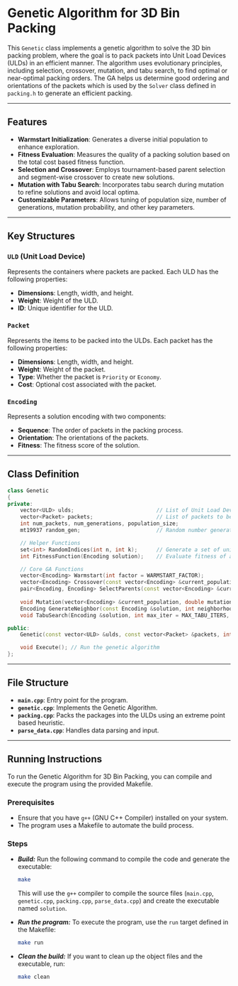# Genetic Algorithm for 3D Bin Packing

This `Genetic` class implements a genetic algorithm to solve the 3D bin packing problem, where the goal is to pack packets into Unit Load Devices (ULDs) in an efficient manner. The algorithm uses evolutionary principles, including selection, crossover, mutation, and tabu search, to find optimal or near-optimal packing orders. The GA helps us determine good ordering and orientations of the packets which is used by the `Solver` class defined in `packing.h` to generate an efficient packing.

---

## Features

- **Warmstart Initialization**: Generates a diverse initial population to enhance exploration.
- **Fitness Evaluation**: Measures the quality of a packing solution based on the total cost based fitness function.
- **Selection and Crossover**: Employs tournament-based parent selection and segment-wise crossover to create new solutions.
- **Mutation with Tabu Search**: Incorporates tabu search during mutation to refine solutions and avoid local optima.
- **Customizable Parameters**: Allows tuning of population size, number of generations, mutation probability, and other key parameters.

---

## Key Structures

### `ULD` (Unit Load Device)
Represents the containers where packets are packed. Each ULD has the following properties:

- **Dimensions**: Length, width, and height.
- **Weight**: Weight of the ULD.
- **ID**: Unique identifier for the ULD.

### `Packet`
Represents the items to be packed into the ULDs. Each packet has the following properties:

- **Dimensions**: Length, width, and height.
- **Weight**: Weight of the packet.
- **Type**: Whether the packet is `Priority` or `Economy`.
- **Cost**: Optional cost associated with the packet.

### `Encoding`
Represents a solution encoding with two components:

- **Sequence**: The order of packets in the packing process.
- **Orientation**: The orientations of the packets.
- **Fitness**: The fitness score of the solution.

---

## Class Definition

```cpp
class Genetic
{
private:
    vector<ULD> ulds;                          // List of Unit Load Devices (ULDs)
    vector<Packet> packets;                    // List of packets to be packed
    int num_packets, num_generations, population_size;
    mt19937 random_gen;                        // Random number generator

    // Helper Functions
    set<int> RandomIndices(int n, int k);      // Generate a set of unique random indices
    int FitnessFunction(Encoding solution);    // Evaluate fitness of a given solution

    // Core GA Functions
    vector<Encoding> Warmstart(int factor = WARMSTART_FACTOR);                     // Generate initial population
    vector<Encoding> Crossover(const vector<Encoding> &current_population, int num_offsprings); // Perform crossover
    pair<Encoding, Encoding> SelectParents(const vector<Encoding> &current_population, int tournament_factor = TOURNAMENT_FACTOR); // Select parents for crossover
    
    void Mutation(vector<Encoding> &current_population, double mutation_prob = MUTATION_PROB); // Mutate population
    Encoding GenerateNeighbor(const Encoding &solution, int neighborhood_range = NEIGHBORHOOD_RANGE); // Generate a neighbor solution
    void TabuSearch(Encoding &solution, int max_iter = MAX_TABU_ITERS, int tabu_size = TABU_SIZE, int neighborhood_size = NEIGHBORHOOD_SIZE); // Refine solution using tabu search

public:
    Genetic(const vector<ULD> &ulds, const vector<Packet> &packets, int n = NUM_PACKETS, int num_gen = NUM_GENERATIONS, int pop_size = POPULATION_SIZE); // Constructor

    void Execute(); // Run the genetic algorithm
};
```

---

## File Structure

- **`main.cpp`**: Entry point for the program.
- **`genetic.cpp`**: Implements the Genetic Algorithm.
- **`packing.cpp`**: Packs the packages into the ULDs using an extreme point based heuristic.
- **`parse_data.cpp`**: Handles data parsing and input.

---

## Running Instructions

To run the Genetic Algorithm for 3D Bin Packing, you can compile and execute the program using the provided Makefile.

### Prerequisites

- Ensure that you have `g++` (GNU C++ Compiler) installed on your system.
- The program uses a Makefile to automate the build process.

### Steps

- ***Build:***
Run the following command to compile the code and generate the executable:

   ```bash
   make
   ```
   This will use the `g++` compiler to compile the source files (`main.cpp`, `genetic.cpp`, `packing.cpp`, `parse_data.cpp`) and create the executable named `solution`.

- ***Run the program:***
To execute the program, use the `run` target defined in the Makefile:

    ```bash
    make run
    ```

- ***Clean the build:***
If you want to clean up the object files and the executable, run:

    ```bash
    make clean
    ```